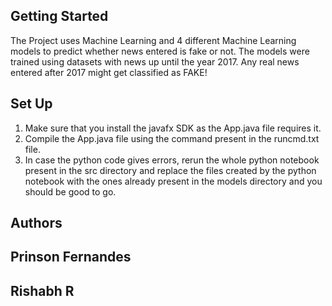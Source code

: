 ## Getting Started

The Project uses Machine Learning and 4 different Machine Learning models to predict whether news entered is fake or not. The models were trained using datasets with news up until the year 2017. Any real news entered after 2017 might get classified as FAKE! 

## Set Up

1) Make sure that you install the javafx SDK as the App.java file requires it.
2) Compile the App.java file using the command present in the runcmd.txt file.
3) In case the python code gives errors, rerun the whole python notebook present in the src directory and replace the files created by the python notebook with the ones already present in the models directory and you should be good to go. 

## Authors
Prinson Fernandes
-----------------
Rishabh R
-----------------
